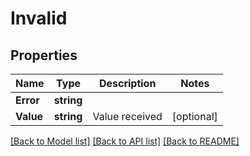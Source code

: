 # Invalid

## Properties

Name | Type | Description | Notes
------------ | ------------- | ------------- | -------------
**Error** | **string** |  | 
**Value** | **string** | Value received | [optional] 

[[Back to Model list]](../README.md#documentation-for-models) [[Back to API list]](../README.md#documentation-for-api-endpoints) [[Back to README]](../README.md)


